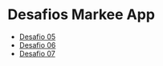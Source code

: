 # Desafios Markee App

- [Desafio 05](https://github.com/vbertazzo/b-academy-markee-app/pull/1)
- [Desafio 06](https://github.com/vbertazzo/b-academy-markee-app/pull/3)
- [Desafio 07](https://github.com/vbertazzo/b-academy-markee-app/pull/4)
